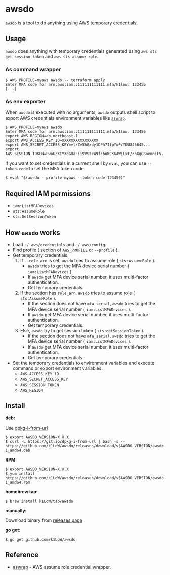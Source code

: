 # awsdo

`awsdo` is a tool to do anything using AWS temporary credentials.

## Usage

`awsdo` does anything with temporary credentials generated using `aws sts get-session-token` and `aws sts assume-role`.

### As command wrapper

``` console
$ AWS_PROFILE=myaws awsdo -- terraform apply
Enter MFA code for arn:aws:iam::111111111111:mfa/k1low: 123456
[...]
```

### As env exporter

When `awsdo` is executed with no arguments, `awsdo` outputs shell script to export AWS credentials environment variables like [`aswrap`](https://github.com/fujiwara/aswrap).

``` console
$ AWS_PROFILE=myaws awsdo
Enter MFA code for arn:aws:iam::111111111111:mfa/k1low: 123456
export AWS_REGION=ap-northeast-1
export AWS_ACCESS_KEY_ID=XXXXXXXXXXXXXXXX
export AWS_SECRET_ACCESS_KEY=vl/Zv5hGxdy1DPh7IfpYwP/YKU8J6645...
export AWS_SESSION_TOKEN=FwoGZXIYXdGUaFij9VStcW9fcbuKCKGAWjLxF/3hXgGSoemniFV...
```

If you want to set credentials in a current shell by `eval`, you can use `--token-code` to set the MFA token code.

``` console
$ eval "$(awsdo --profile myaws --token-code 123456)"
```

## Required IAM permissions

- `iam:ListMFADevices`
- `sts:AssumeRole`
- `sts:GetSessionToken`

## How `awsdo` works

- Load `~/.aws/credentials` and `~/.aws/config`.
- Find profile ( section of `AWS_PROFILE` or `--profile` ).
- Get temporary credentials.
    1. If `--role-arn` is set, `awsdo` tries to assume role ( `sts:AssumeRole` ).
        - `awsdo` tries to get the MFA device serial number ( `iam:ListMFADevices` ).
        - If `awsdo` get MFA device serial number, it uses multi-factor authentication.
        - Get temporary credentials.
    2. If the section has `role_arn`, `awsdo` tries to assume role ( `sts:AssumeRole` ).
        - If the section does not have `mfa_serial`, `awsdo` tries to get the MFA device serial number ( `iam:ListMFADevices` ).
        - If `awsdo` get MFA device serial number, it uses multi-factor authentication.
        - Get temporary credentials.
    3. Else, `awsdo` try to get session token ( `sts:getSessionToken` ).
        - If the section does not have `mfa_serial`, `awsdo` tries to get the MFA device serial number ( `iam:ListMFADevices` ).
        - If `awsdo` get MFA device serial number, it uses multi-factor authentication.
        - Get temporary credentials.
- Set the temporary credentials to environment variables and execute command or export environment variables.
    - `AWS_ACCESS_KEY_ID`
    - `AWS_SECRET_ACCESS_KEY`
    - `AWS_SESSION_TOKEN`
    - `AWS_REGION`

## Install

**deb:**

Use [dpkg-i-from-url](https://github.com/k1LoW/dpkg-i-from-url)

``` console
$ export AWSDO_VERSION=X.X.X
$ curl -L https://git.io/dpkg-i-from-url | bash -s -- https://github.com/k1LoW/awsdo/releases/download/v$AWSDO_VERSION/awsdo_$AWSDO_VERSION-1_amd64.deb
```

**RPM:**

``` console
$ export AWSDO_VERSION=X.X.X
$ yum install https://github.com/k1LoW/awsdo/releases/download/v$AWSDO_VERSION/awsdo_$AWSDO_VERSION-1_amd64.rpm
```

**homebrew tap:**

```console
$ brew install k1LoW/tap/awsdo
```

**manually:**

Download binary from [releases page](https://github.com/k1LoW/awsdo/releases)

**go get:**

```console
$ go get github.com/k1LoW/awsdo
```

## Reference

- [aswrap](https://github.com/fujiwara/aswrap) - AWS assume role credential wrapper.
